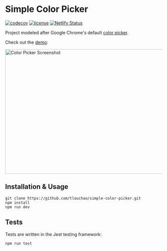# Simple Color Picker

[![codecov](https://codecov.io/gh/tlouchao/simple-color-picker/branch/master/graph/badge.svg?token=BE9DVAUCGS)](https://codecov.io/gh/tlouchao/simple-color-picker)
[![license](https://img.shields.io/github/license/tlouchao/simple-color-picker.svg)](https://github.com/tlouchao/simple-color-picker/blob/master/LICENSE.txt)
[![Netlify Status](https://api.netlify.com/api/v1/badges/f534e23a-0705-4aeb-8887-e993a452fec2/deploy-status)](https://app.netlify.com/sites/tlouchao-color-picker/deploys)

Project modeled after Google Chrome's default [color picker](https://www.google.com/search?q=color+picker).

Check out the [demo](https://tlouchao-color-picker.netlify.app/):

<img src="https://i.imgur.com/FWhnvDC.png" alt="Color Picker Screenshot" width=600 height=400 />

## Installation & Usage

```
git clone https://github.com/tlouchao/simple-color-picker.git
npm install
npm run dev
```

## Tests

Tests are written in the Jest testing framework:

```
npm run test
```
